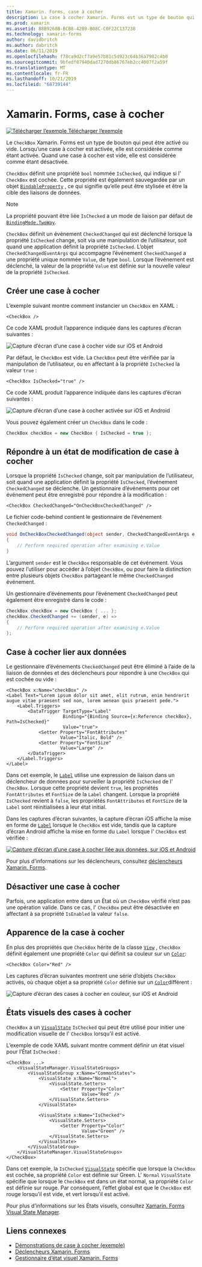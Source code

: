 ```yaml
---
title: Xamarin. Forms, case à cocher
description: La case à cocher Xamarin. Forms est un type de bouton qui peut être activé ou vide. Lorsqu’une case à cocher est activée, elle est considérée comme étant activée. Quand une case à cocher est vide, elle est considérée comme étant désactivée.
ms.prod: xamarin
ms.assetid: B8B9268B-BCB8-42B9-B08C-C0F22C137238
ms.technology: xamarin-forms
author: davidbritch
ms.author: dabritch
ms.date: 06/11/2019
ms.openlocfilehash: f78ca9d2cf7a9e57b81c5d923c64b36a7982c4b0
ms.sourcegitcommit: 9bfedf07940dad7270db86767eb2cc4007f2a59f
ms.translationtype: MT
ms.contentlocale: fr-FR
ms.lasthandoff: 10/21/2019
ms.locfileid: "68739144"
---
```

# <a name="xamarinforms-checkbox"></a>Xamarin. Forms, case à cocher

[![Télécharger l’exemple](~/media/shared/download.png) Télécharger l’exemple](https://docs.microsoft.com/samples/xamarin/xamarin-forms-samples/userinterface-checkboxdemos/)

Le `CheckBox` Xamarin. Forms est un type de bouton qui peut être activé ou vide. Lorsqu’une case à cocher est activée, elle est considérée comme étant activée. Quand une case à cocher est vide, elle est considérée comme étant désactivée.

`CheckBox` définit une propriété `bool` nommée `IsChecked`, qui indique si l' `CheckBox` est cochée. Cette propriété est également sauvegardée par un objet [`BindableProperty`](xref:Xamarin.Forms.BindableProperty) , ce qui signifie qu’elle peut être stylisée et être la cible des liaisons de données.

> [!NOTE]
> La propriété pouvant être liée `IsChecked` a un mode de liaison par défaut de [`BindingMode.TwoWay`](xref:Xamarin.Forms.BindingMode.TwoWay).

`CheckBox` définit un événement `CheckedChanged` qui est déclenché lorsque la propriété `IsChecked` change, soit via une manipulation de l’utilisateur, soit quand une application définit la propriété `IsChecked`. L’objet `CheckedChangedEventArgs` qui accompagne l’événement `CheckedChanged` a une propriété unique nommée `Value`, de type `bool`. Lorsque l’événement est déclenché, la valeur de la propriété `Value` est définie sur la nouvelle valeur de la propriété `IsChecked`.

## <a name="create-a-checkbox"></a>Créer une case à cocher

L’exemple suivant montre comment instancier un `CheckBox` en XAML :

```xaml
<CheckBox />
```

Ce code XAML produit l’apparence indiquée dans les captures d’écran suivantes :

![Capture d’écran d’une case à cocher vide sur iOS et Android](checkbox-images/checkbox-empty.png "Case à cocher vide")

Par défaut, le `CheckBox` est vide. La `CheckBox` peut être vérifiée par la manipulation de l’utilisateur, ou en affectant à la propriété `IsChecked` la valeur `true` :

```xaml
<CheckBox IsChecked="true" />
```

Ce code XAML produit l’apparence indiquée dans les captures d’écran suivantes :

![Capture d’écran d’une case à cocher activée sur iOS et Android](checkbox-images/checkbox-checked.png "Case à cocher activée")

Vous pouvez également créer un `CheckBox` dans le code :

```csharp
CheckBox checkBox = new CheckBox { IsChecked = true };
```

## <a name="respond-to-a-checkbox-changing-state"></a>Répondre à un état de modification de case à cocher

Lorsque la propriété `IsChecked` change, soit par manipulation de l’utilisateur, soit quand une application définit la propriété `IsChecked`, l’événement `CheckedChanged` se déclenche. Un gestionnaire d’événements pour cet événement peut être enregistré pour répondre à la modification :

```xaml
<CheckBox CheckedChanged="OnCheckBoxCheckedChanged" />
```

Le fichier code-behind contient le gestionnaire de l’événement `CheckedChanged` :

```csharp
void OnCheckBoxCheckedChanged(object sender, CheckedChangedEventArgs e)
{
    // Perform required operation after examining e.Value
}
```

L’argument `sender` est le `CheckBox` responsable de cet événement. Vous pouvez l’utiliser pour accéder à l’objet `CheckBox`, ou pour faire la distinction entre plusieurs objets `CheckBox` partageant le même `CheckedChanged` événement.

Un gestionnaire d’événements pour l’événement `CheckedChanged` peut également être enregistré dans le code :

```csharp
CheckBox checkBox = new CheckBox { ... };
checkBox.CheckedChanged += (sender, e) =>
{
    // Perform required operation after examining e.Value
};
```

## <a name="data-bind-a-checkbox"></a>Case à cocher lier aux données

Le gestionnaire d’événements `CheckedChanged` peut être éliminé à l’aide de la liaison de données et des déclencheurs pour répondre à une `CheckBox` qui est cochée ou vide :

```xaml
<CheckBox x:Name="checkBox" />
<Label Text="Lorem ipsum dolor sit amet, elit rutrum, enim hendrerit augue vitae praesent sed non, lorem aenean quis praesent pede.">
    <Label.Triggers>
        <DataTrigger TargetType="Label"
                     Binding="{Binding Source={x:Reference checkBox}, Path=IsChecked}"
                     Value="true">
            <Setter Property="FontAttributes"
                    Value="Italic, Bold" />
            <Setter Property="FontSize"
                    Value="Large" />
        </DataTrigger>
    </Label.Triggers>
</Label>
```

Dans cet exemple, le [`Label`](xref:Xamarin.Forms.Label) utilise une expression de liaison dans un déclencheur de données pour surveiller la propriété `IsChecked` de l' `CheckBox`. Lorsque cette propriété devient `true`, les propriétés `FontAttributes` et `FontSize` de la `Label` changent. Lorsque la propriété `IsChecked` revient à `false`, les propriétés `FontAttributes` et `FontSize` de la `Label` sont réinitialisées à leur état initial.

Dans les captures d’écran suivantes, la capture d’écran iOS affiche la mise en forme de [`Label`](xref:Xamarin.Forms.Label) lorsque le `CheckBox` est vide, tandis que la capture d’écran Android affiche la mise en forme du `Label` lorsque l' `CheckBox` est vérifiée :

[![Capture d’écran d’une case à cocher liée aux données, sur iOS et Android](checkbox-images/checkbox-databinding.png "Case à cocher lié aux données")](checkbox-images/checkbox-databinding-large.png#lightbox "Case à cocher lié aux données")

Pour plus d’informations sur les déclencheurs, consultez [déclencheurs Xamarin. Forms](~/xamarin-forms/app-fundamentals/triggers.md).

## <a name="disable-a-checkbox"></a>Désactiver une case à cocher

Parfois, une application entre dans un État où un `CheckBox` vérifié n’est pas une opération valide. Dans ce cas, l' `CheckBox` peut être désactivée en affectant à sa propriété `IsEnabled` la valeur `false`.

## <a name="checkbox-appearance"></a>Apparence de la case à cocher

En plus des propriétés que `CheckBox` hérite de la classe [`View`](xref:Xamarin.Forms.View) , `CheckBox` définit également une propriété `Color` qui définit sa couleur sur un [`Color`](xref:Xamarin.Forms.Color):

```xaml
<CheckBox Color="Red" />
```

Les captures d’écran suivantes montrent une série d’objets `CheckBox` activés, où chaque objet a sa propriété `Color` définie sur un [`Color`](xref:Xamarin.Forms.Color)différent :

![Capture d’écran des cases à cocher en couleur, sur iOS et Android](checkbox-images/checkbox-colors.png "Case à cocher en couleur")

## <a name="checkbox-visual-states"></a>États visuels des cases à cocher

`CheckBox` a un [`VisualState`](xref:Xamarin.Forms.VisualState) `IsChecked` qui peut être utilisé pour initier une modification visuelle de l' `CheckBox` lorsqu’il est activé.

L’exemple de code XAML suivant montre comment définir un état visuel pour l’État `IsChecked` :

```xaml
<CheckBox ...>
    <VisualStateManager.VisualStateGroups>
        <VisualStateGroup x:Name="CommonStates">
            <VisualState x:Name="Normal">
                <VisualState.Setters>
                    <Setter Property="Color"
                            Value="Red" />
                </VisualState.Setters>
            </VisualState>

            <VisualState x:Name="IsChecked">
                <VisualState.Setters>
                    <Setter Property="Color"
                            Value="Green" />
                </VisualState.Setters>
            </VisualState>
        </VisualStateGroup>
    </VisualStateManager.VisualStateGroups>
</CheckBox>
```

Dans cet exemple, la `IsChecked` [`VisualState`](xref:Xamarin.Forms.VisualState) spécifie que lorsque la `CheckBox` est cochée, sa propriété `Color` est définie sur Green. L' `Normal` `VisualState` spécifie que lorsque le `CheckBox` est dans un état normal, sa propriété `Color` est définie sur rouge. Par conséquent, l’effet global est que le `CheckBox` est rouge lorsqu’il est vide, et vert lorsqu’il est activé.

Pour plus d’informations sur les États visuels, consultez [Xamarin. Forms Visual State Manager](~/xamarin-forms/user-interface/visual-state-manager.md).

## <a name="related-links"></a>Liens connexes

- [Démonstrations de case à cocher (exemple)](https://docs.microsoft.com/samples/xamarin/xamarin-forms-samples/userinterface-checkboxdemos/)
- [Déclencheurs Xamarin. Forms](~/xamarin-forms/app-fundamentals/triggers.md)
- [Gestionnaire d’état visuel Xamarin. Forms](~/xamarin-forms/user-interface/visual-state-manager.md)
